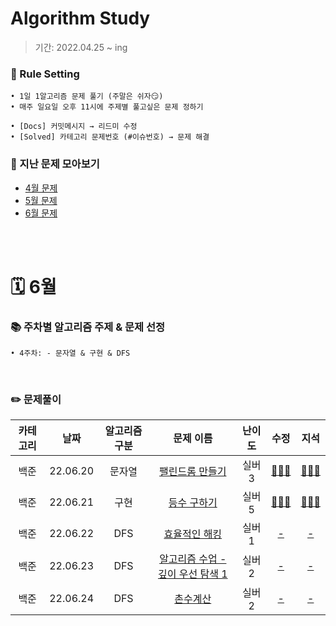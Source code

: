 # Algorithm Study
> 기간: 2022.04.25 ~ ing  

### 📌 Rule Setting
    • 1일 1알고리즘 문제 풀기 (주말은 쉬자😏)  
    • 매주 일요일 오후 11시에 주제별 풀고싶은 문제 정하기

```
• [Docs] 커밋메시지 → 리드미 수정
• [Solved] 카테고리 문제번호 (#이슈번호) → 문제 해결 
```

### 👀 지난 문제 모아보기
- [4월 문제](모아보기/4월문제.md)
- [5월 문제](모아보기/5월문제.md)
- [6월 문제](모아보기/6월문제.md)

</br></br>

# 🗓 6월
### 📚 주차별 알고리즘 주제 & 문제 선정
    • 4주차: - 문자열 & 구현 & DFS
</br>

### ✏️ 문제풀이
| 카테고리 | 날짜 | 알고리즘 구분 | 문제 이름 | 난이도 | 수정 | 지석 |  
| :----------: | :----------: | :----------: | :----------: | :----------: | :----------: | :----------: | 
| 백준 | 22.06.20 | 문자열 | [팰린드롬 만들기](https://www.acmicpc.net/problem/1213) | 실버 3 | [🙆🏻‍♀️](수정/String/BOJ1213.md) | [🙆🏻‍♂️](지석/String/BOJ1213.md) |
| 백준 | 22.06.21 | 구현 | [등수 구하기](https://www.acmicpc.net/problem/1205) | 실버 5 | [🙆🏻‍♀️](수정/Implementation/BOJ1205.md) | [🙆🏻‍♂️](지석/Implementation/BOJ1205.md) |
| 백준 | 22.06.22 | DFS | [효율적인 해킹](https://www.acmicpc.net/problem/1325) | 실버 1 | [-]() | [-]() |
| 백준 | 22.06.23 | DFS | [알고리즘 수업 - 깊이 우선 탐색 1](https://www.acmicpc.net/problem/24479) | 실버 2 | [-]() | [-]() |
| 백준 | 22.06.24 | DFS | [촌수계산](https://www.acmicpc.net/problem/2644) | 실버 2 | [-]() | [-]() |